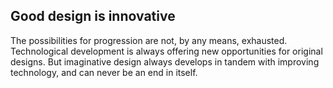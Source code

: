 ## Good design is innovative

The possibilities for progression are not, by any means, exhausted. Technological development is always offering new opportunities for original designs. But imaginative design always develops in tandem with improving technology, and can never be an end in itself.
